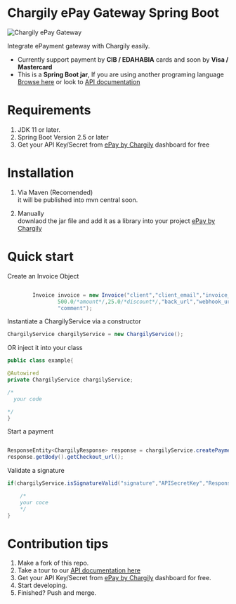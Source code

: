 
# Chargily ePay Gateway Spring Boot


![Chargily ePay Gateway](https://raw.githubusercontent.com/Chargily/epay-gateway-php/main/assets/banner-1544x500.png "Chargily ePay Gateway")


Integrate ePayment gateway with Chargily easily.
- Currently support payment by **CIB / EDAHABIA** cards and soon by **Visa / Mastercard**
- This is a **Spring Boot jar**, If you are using another programing language [Browse here](https://github.com/Chargily/) or look to [API documentation](https://github.com/Chargily/epay-gateway-php/blob/master/README_API.md)


# Requirements
1. JDK 11 or later.
3. Spring Boot Version 2.5 or later
4. Get your API Key/Secret from [ePay by Chargily](https://epay.chargily.com.dz) dashboard for free

# Installation
1. Via Maven (Recomended)  
it will be published into mvn central soon.

2. Manually  
downlaod the jar file and add it as a library into your project
[ePay by Chargily](https://drive.google.com/file/d/1q7oGl1JonunyD7dr6VHWO79KrKn8otPs/view?usp=sharing)


# Quick start
Create an Invoice Object
```java

        Invoice invoice = new Invoice("client","client_email","invoice_number",
                500.0/*amount*/,25.0/*discount*/,"back_url","webhook_url", PaymentMode/*enum EDAHABIA,CIB*/,
                "comment");

```
Instantiate a ChargilyService via a constructor 
```java
ChargilyService chargilyService = new ChargilyService();
```
OR inject it into your class 
```java
public class example{

@Autowired
private ChargilyService chargilyService;

/*
  your code

*/
}
```
Start a payment
```java

ResponseEntity<ChargilyResponse> response = chargilyService.createPayment(invoiceObj,"APIKEY");
response.getBody().getCheckout_url();
```
Validate a signature
```java
if(chargilyService.isSignatureValid("signature","APISecretKey","ResponseData")){

    /*
    your coce 
    */
}
```


# Contribution tips
1. Make a fork of this repo.
2. Take a tour to our [API documentation here](http://dev.codingdz.com/python-chargily-epay/)
3. Get your API Key/Secret from [ePay by Chargily](https://epay.chargily.com) dashboard for free.
4. Start developing.
5. Finished? Push and merge.

